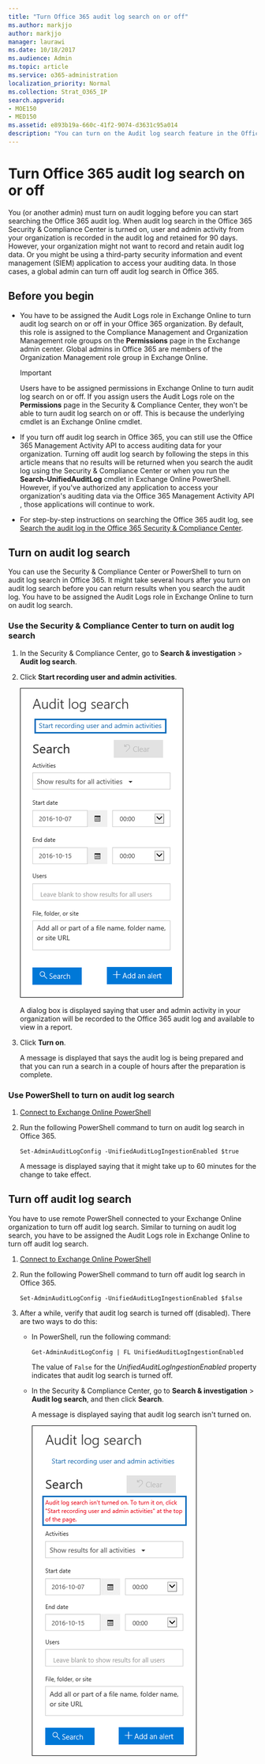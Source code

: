 ```yaml
---
title: "Turn Office 365 audit log search on or off"
ms.author: markjjo
author: markjjo
manager: laurawi
ms.date: 10/18/2017
ms.audience: Admin
ms.topic: article
ms.service: o365-administration
localization_priority: Normal
ms.collection: Strat_O365_IP
search.appverid:
- MOE150
- MED150
ms.assetid: e893b19a-660c-41f2-9074-d3631c95a014
description: "You can turn on the Audit log search feature in the Office 365 Security &amp; Compliance Center. If you change you mind, you can turn if off at any time. When Audit log search is off, admins can't search the Office 365 audit log for user and admin activity in your organization."
---
```


# Turn Office 365 audit log search on or off

You (or another admin) must turn on audit logging before you can start searching the Office 365 audit log. When audit log search in the Office 365 Security &amp; Compliance Center is turned on, user and admin activity from your organization is recorded in the audit log and retained for 90 days. However, your organization might not want to record and retain audit log data. Or you might be using a third-party security information and event management (SIEM) application to access your auditing data. In those cases, a global admin can turn off audit log search in Office 365.
  
## Before you begin

- You have to be assigned the Audit Logs role in Exchange Online to turn audit log search on or off in your Office 365 organization. By default, this role is assigned to the Compliance Management and Organization Management role groups on the **Permissions** page in the Exchange admin center. Global admins in Office 365 are members of the Organization Management role group in Exchange Online. 
    
    > [!IMPORTANT]
    > Users have to be assigned permissions in Exchange Online to turn audit log search on or off. If you assign users the Audit Logs role on the **Permissions** page in the Security &amp; Compliance Center, they won't be able to turn audit log search on or off. This is because the underlying cmdlet is an Exchange Online cmdlet. 
  
- If you turn off audit log search in Office 365, you can still use the Office 365 Management Activity API to access auditing data for your organization. Turning off audit log search by following the steps in this article means that no results will be returned when you search the audit log using the Security &amp; Compliance Center or when you run the **Search-UnifiedAuditLog** cmdlet in Exchange Online PowerShell. However, if you've authorized any application to access your organization's auditing data via the Office 365 Management Activity API , those applications will continue to work. 
    
- For step-by-step instructions on searching the Office 365 audit log, see [Search the audit log in the Office 365 Security &amp; Compliance Center](search-the-audit-log-in-security-and-compliance.md).
    
## Turn on audit log search

You can use the Security &amp; Compliance Center or PowerShell to turn on audit log search in Office 365. It might take several hours after you turn on audit log search before you can return results when you search the audit log. You have to be assigned the Audit Logs role in Exchange Online to turn on audit log search.
  
### Use the Security &amp; Compliance Center to turn on audit log search

1. In the Security &amp; Compliance Center, go to **Search &amp; investigation** \> **Audit log search**.
    
2. Click **Start recording user and admin activities**.
    
    ![Click Start recording user and admin activities to turn on auditing](media/39a9d35f-88d0-4bbe-a962-0be2f838e2bf.png)
  
    A dialog box is displayed saying that user and admin activity in your organization will be recorded to the Office 365 audit log and available to view in a report. 
    
3. Click **Turn on**.
    
    A message is displayed that says the audit log is being prepared and that you can run a search in a couple of hours after the preparation is complete.
    
### Use PowerShell to turn on audit log search

1. [Connect to Exchange Online PowerShell](https://go.microsoft.com/fwlink/p/?LinkID=396554)
    
2. Run the following PowerShell command to turn on audit log search in Office 365.
    
    ```
    Set-AdminAuditLogConfig -UnifiedAuditLogIngestionEnabled $true
    ```

    A message is displayed saying that it might take up to 60 minutes for the change to take effect.
  
## Turn off audit log search

You have to use remote PowerShell connected to your Exchange Online organization to turn off audit log search. Similar to turning on audit log search, you have to be assigned the Audit Logs role in Exchange Online to turn off audit log search.
  
1. [Connect to Exchange Online PowerShell](https://go.microsoft.com/fwlink/p/?LinkID=396554)
    
2. Run the following PowerShell command to turn off audit log search in Office 365.
    
    ```
    Set-AdminAuditLogConfig -UnifiedAuditLogIngestionEnabled $false
    ```

3. After a while, verify that audit log search is turned off (disabled). There are two ways to do this:
    
    - In PowerShell, run the following command:

        ```
        Get-AdminAuditLogConfig | FL UnifiedAuditLogIngestionEnabled
        ```

        The value of  `False` for the  _UnifiedAuditLogIngestionEnabled_ property indicates that audit log search is turned off. 
    
    - In the Security &amp; Compliance Center, go to **Search &amp; investigation** \> **Audit log search**, and then click **Search**.
    
      A message is displayed saying that audit log search isn't turned on. 
    
      ![A message is dispayed if auditing is turned off](media/dca53da6-1cbe-4fa3-9860-f0d674de9538.png)
